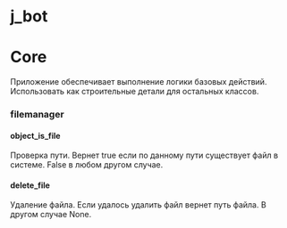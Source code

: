 # j_bot

# Core
Приложение обеспечивает выполнение логики базовых действий.
Использовать как строительные детали для остальных классов.

### filemanager

#### object_is_file
Проверка пути. Вернет true если по данному пути существует файл в системе. False в любом другом случае.

#### delete_file
Удаление файла. Если удалось удалить файл вернет путь файла. В другом случае None.